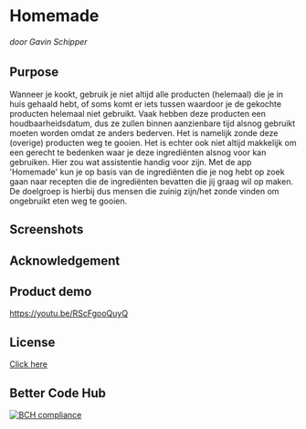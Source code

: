 # Homemade
###### door Gavin Schipper

## Purpose
Wanneer je kookt, gebruik je niet altijd alle producten (helemaal) die je in huis gehaald hebt, of soms komt er iets tussen waardoor je de gekochte producten helemaal niet gebruikt. Vaak hebben deze producten een houdbaarheidsdatum, dus ze zullen binnen aanzienbare tijd alsnog gebruikt moeten worden omdat ze anders bederven. Het is namelijk zonde deze (overige) producten weg te gooien. Het is echter ook niet altijd makkelijk om een gerecht te bedenken waar je deze ingrediënten alsnog voor kan gebruiken. Hier zou wat assistentie handig voor zijn. Met de app 'Homemade' kun je op basis van de ingrediënten die je nog hebt op zoek gaan naar recepten die de ingrediënten bevatten die jij graag wil op maken. De doelgroep is hierbij dus mensen die zuinig zijn/het zonde vinden om ongebruikt eten weg te gooien. 

## Screenshots

## Acknowledgement

## Product demo
https://youtu.be/RScFgooQuyQ

## License
[Click here](LICENSE)

## Better Code Hub
[![BCH compliance](https://bettercodehub.com/edge/badge/gavinschipper/programmeerproject?branch=master)](https://bettercodehub.com/)

